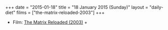 +++
date = "2015-01-18"
title = "18 January 2015 (Sunday)"
layout = "daily-diet"
films = ["the-matrix-reloaded-2003"]
+++


* Film: [The Matrix Reloaded (2003)](/films/the-matrix-reloaded-2003) +